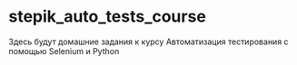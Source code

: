 # stepik_auto_tests_course
Здесь будут домашние задания к курсу Автоматизация тестирования с помощью Selenium и Python
